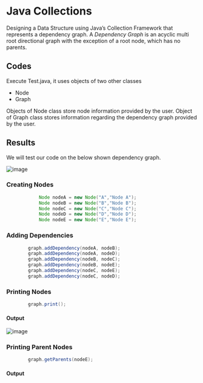# Java Collections
Designing a Data Structure using Java’s Collection Framework that represents a dependency graph. A *Dependency Graph* is an acyclic multi root directional graph with the exception of a root node, which has no parents.

## Codes
Execute Test.java, it uses objects of two other classes

- Node
- Graph

Objects of Node class store node information provided by the user. Object of Graph class stores information regarding the dependency graph provided by the user.

## Results
We will test our code on the below shown dependency graph.

![image](https://user-images.githubusercontent.com/23214916/50043239-ada6e080-0096-11e9-897a-e8803d1cc246.png)


### Creating Nodes

```java
    		Node nodeA = new Node("A","Node A");
    		Node nodeB = new Node("B","Node B");
    		Node nodeC = new Node("C","Node C");
    		Node nodeD = new Node("D","Node D");
    		Node nodeE = new Node("E","Node E");
```


### Adding Dependencies

```java
		graph.addDependency(nodeA, nodeB);
		graph.addDependency(nodeA, nodeD);
		graph.addDependency(nodeB, nodeC);
		graph.addDependency(nodeB, nodeE);
		graph.addDependency(nodeC, nodeE);
		graph.addDependency(nodeC, nodeD);
```


### Printing Nodes

```java
		graph.print();
```
#### Output

![image](https://user-images.githubusercontent.com/23214916/50043333-15a9f680-0098-11e9-85fc-dfd58562ed8c.png)


### Printing Parent Nodes

```java
		graph.getParents(nodeE);
```
#### Output




